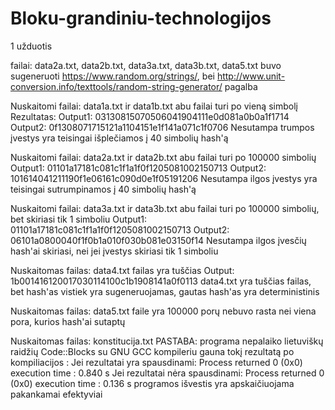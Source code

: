 # Bloku-grandiniu-technologijos

1 užduotis

failai: data2a.txt, data2b.txt, data3a.txt, data3b.txt, data5.txt buvo sugeneruoti https://www.random.org/strings/, bei http://www.unit-conversion.info/texttools/random-string-generator/ pagalba


Nuskaitomi failai: data1a.txt ir data1b.txt
abu failai turi po vieną simbolį
Rezultatas:
Output1: 03130815070506041904111e0d081a0b0a1f1714
Output2: 0f1308071715121a1104151e1f141a071c1f0706
Nesutampa
trumpos įvestys yra teisingai išplečiamos į 40 simbolių hash'ą


Nuskaitomi failai: data2a.txt ir data2b.txt
abu failai turi po 100000 simbolių
Output1: 01101a17181c081c1f1a1f0f1205081002150713
Output2: 101614041211190f1e06161c090d0e1f05191206
Nesutampa
ilgos įvestys yra teisingai sutrumpinamos į 40 simbolių hash'ą

Nuskaitomi failai: data3a.txt ir data3b.txt
abu failai turi po 100000 simbolių, bet skiriasi tik 1 simboliu
Output1: 01101a17181c081c1f1a1f0f1205081002150713
Output2: 06101a0800040f1f0b1a010f030b081e03150f14
Nesutampa
ilgos įvesčių hash'ai skiriasi, nei jei įvestys skiriasi tik 1 simboliu

Nuskaitomas failas: data4.txt
failas yra tuščias
Output: 1b001416120017030114100c1b1908141a0f0113
data4.txt yra tuščias failas, bet hash'as vistiek yra sugeneruojamas, gautas hash'as yra deterministinis

Nuskaitomas failas: data5.txt
faile yra 100000 porų
nebuvo rasta nei viena pora, kurios hash'ai sutaptų

Nuskaitomas failas: konstitucija.txt
PASTABA: programa nepalaiko lietuviškų raidžių
Code::Blocks su GNU GCC kompileriu gauna tokį rezultatą po kompiliacijos :
Jei rezultatai yra spausdinami: Process returned 0 (0x0)   execution time : 0.840 s
Jei rezultatai nėra spausdinami: Process returned 0 (0x0)   execution time : 0.136 s 
programos išvestis yra apskaičiuojama pakankamai efektyviai
